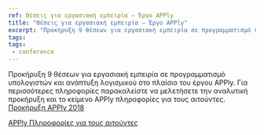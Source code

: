 ```yaml
---
ref: Θέσεις για εργασιακή εμπειρία – Έργο APPly
title: "Θέσεις για εργασιακή εμπειρία – Έργο APPly"
excerpt: "Προκήρυξη 9 θέσεων για εργασιακή εμπειρία σε προγραμματισμό υπολογιστών και ανάπτυξη λογισμικού στο πλαίσιο του έργου APPly. Για περισσότερες πληροφορίες παρακαλείστε να μελετήσετε την αναλυτική προκήρυξη και το κείμενο APPly πληροφορίες για τους αιτούντες."
tags:
tags:
 - conference
---
```

Προκήρυξη 9 θέσεων για εργασιακή εμπειρία σε προγραμματισμό υπολογιστών και ανάπτυξη λογισμικού στο πλαίσιο του έργου APPly. Για περισσότερες πληροφορίες παρακαλείστε να μελετήσετε την αναλυτική προκήρυξη και το κείμενο APPly πληροφορίες για τους αιτούντες.
[Προκήρυξη APPly 2018](_docs/Προκήρυξη-APPly-2018.docx)


[APPly Πληροφορίες για τους αιτούντες](_docs/APPly-Info-for-Applicants.doc)

